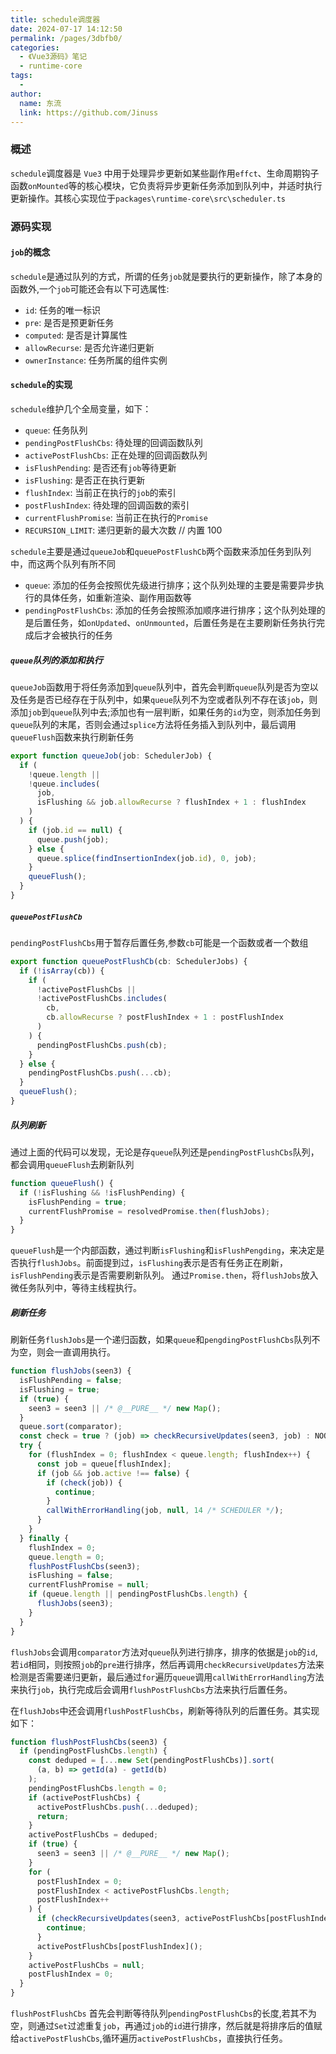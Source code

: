```yaml
---
title: schedule调度器
date: 2024-07-17 14:12:50
permalink: /pages/3dbfb0/
categories:
  - 《Vue3源码》笔记
  - runtime-core
tags:
  -
author:
  name: 东流
  link: https://github.com/Jinuss
---
```


### 概述

`schedule`调度器是 `Vue3` 中用于处理异步更新如某些副作用`effct`、生命周期钩子函数`onMounted`等的核心模块，它负责将异步更新任务添加到队列中，并适时执行更新操作。其核心实现位于`packages\runtime-core\src\scheduler.ts`

### 源码实现

#### `job`的概念

`schedule`是通过队列的方式，所谓的任务`job`就是要执行的更新操作，除了本身的函数外,一个`job`可能还会有以下可选属性:

- `id`: 任务的唯一标识
- `pre`: 是否是预更新任务
- `computed`: 是否是计算属性
- `allowRecurse`: 是否允许递归更新
- `ownerInstance`: 任务所属的组件实例

#### `schedule`的实现

`schedule`维护几个全局变量，如下：

- `queue`: 任务队列
- `pendingPostFlushCbs`: 待处理的回调函数队列
- `activePostFlushCbs`: 正在处理的回调函数队列
- `isFlushPending`: 是否还有`job`等待更新
- `isFlushing`: 是否正在执行更新
- `flushIndex`: 当前正在执行的`job`的索引
- `postFlushIndex`: 待处理的回调函数的索引
- `currentFlushPromise`: 当前正在执行的`Promise`
- `RECURSION_LIMIT`: 递归更新的最大次数 // 内置 100

`schedule`主要是通过`queueJob`和`queuePostFlushCb`两个函数来添加任务到队列中，而这两个队列有所不同

- `queue`: 添加的任务会按照优先级进行排序；这个队列处理的主要是需要异步执行的具体任务，如重新渲染、副作用函数等
- `pendingPostFlushCbs`: 添加的任务会按照添加顺序进行排序；这个队列处理的是后置任务，如`onUpdated`、`onUnmounted`，后置任务是在主要刷新任务执行完成后才会被执行的任务

##### `queue`队列的添加和执行

`queueJob`函数用于将任务添加到`queue`队列中，首先会判断`queue`队列是否为空以及任务是否已经存在于队列中，如果`queue`队列不为空或者队列不存在该`job`，则添加`job`到`queue`队列中去;添加也有一层判断，如果任务的`id`为空，则添加任务到`queue`队列的末尾，否则会通过`splice`方法将任务插入到队列中，最后调用`queueFlush`函数来执行刷新任务

```js
export function queueJob(job: SchedulerJob) {
  if (
    !queue.length ||
    !queue.includes(
      job,
      isFlushing && job.allowRecurse ? flushIndex + 1 : flushIndex
    )
  ) {
    if (job.id == null) {
      queue.push(job);
    } else {
      queue.splice(findInsertionIndex(job.id), 0, job);
    }
    queueFlush();
  }
}
```

##### `queuePostFlushCb`

`pendingPostFlushCbs`用于暂存后置任务,参数`cb`可能是一个函数或者一个数组

```js
export function queuePostFlushCb(cb: SchedulerJobs) {
  if (!isArray(cb)) {
    if (
      !activePostFlushCbs ||
      !activePostFlushCbs.includes(
        cb,
        cb.allowRecurse ? postFlushIndex + 1 : postFlushIndex
      )
    ) {
      pendingPostFlushCbs.push(cb);
    }
  } else {
    pendingPostFlushCbs.push(...cb);
  }
  queueFlush();
}
```

##### 队列刷新

通过上面的代码可以发现，无论是存`queue`队列还是`pendingPostFlushCbs`队列，都会调用`queueFlush`去刷新队列

```js
function queueFlush() {
  if (!isFlushing && !isFlushPending) {
    isFlushPending = true;
    currentFlushPromise = resolvedPromise.then(flushJobs);
  }
}
```

`queueFlush`是一个内部函数，通过判断`isFlushing`和`isFlushPengding`，来决定是否执行`flushJobs`。前面提到过，`isFlushing`表示是否有任务正在刷新，`isFlushPending`表示是否需要刷新队列。
通过`Promise.then`，将`flushJobs`放入微任务队列中，等待主线程执行。

##### 刷新任务

刷新任务`flushJobs`是一个递归函数，如果`queue`和`pengdingPostFlushCbs`队列不为空，则会一直调用执行。

```js
function flushJobs(seen3) {
  isFlushPending = false;
  isFlushing = true;
  if (true) {
    seen3 = seen3 || /* @__PURE__ */ new Map();
  }
  queue.sort(comparator);
  const check = true ? (job) => checkRecursiveUpdates(seen3, job) : NOOP3;
  try {
    for (flushIndex = 0; flushIndex < queue.length; flushIndex++) {
      const job = queue[flushIndex];
      if (job && job.active !== false) {
        if (check(job)) {
          continue;
        }
        callWithErrorHandling(job, null, 14 /* SCHEDULER */);
      }
    }
  } finally {
    flushIndex = 0;
    queue.length = 0;
    flushPostFlushCbs(seen3);
    isFlushing = false;
    currentFlushPromise = null;
    if (queue.length || pendingPostFlushCbs.length) {
      flushJobs(seen3);
    }
  }
}
```

`flushJobs`会调用`comparator`方法对`queue`队列进行排序，排序的依据是`job`的`id`,若`id`相同，则按照`job`的`pre`进行排序，然后再调用`checkRecursiveUpdates`方法来检测是否需要递归更新，最后通过`for`遍历`queue`调用`callWithErrorHandling`方法来执行`job`，执行完成后会调用`flushPostFlushCbs`方法来执行后置任务。

在`flushJobs`中还会调用`flushPostFlushCbs`，刷新等待队列的后置任务。其实现如下：

```js
function flushPostFlushCbs(seen3) {
  if (pendingPostFlushCbs.length) {
    const deduped = [...new Set(pendingPostFlushCbs)].sort(
      (a, b) => getId(a) - getId(b)
    );
    pendingPostFlushCbs.length = 0;
    if (activePostFlushCbs) {
      activePostFlushCbs.push(...deduped);
      return;
    }
    activePostFlushCbs = deduped;
    if (true) {
      seen3 = seen3 || /* @__PURE__ */ new Map();
    }
    for (
      postFlushIndex = 0;
      postFlushIndex < activePostFlushCbs.length;
      postFlushIndex++
    ) {
      if (checkRecursiveUpdates(seen3, activePostFlushCbs[postFlushIndex])) {
        continue;
      }
      activePostFlushCbs[postFlushIndex]();
    }
    activePostFlushCbs = null;
    postFlushIndex = 0;
  }
}
```

`flushPostFlushCbs` 首先会判断等待队列`pendingPostFlushCbs`的长度,若其不为空，则通过`Set`过滤重复`job`，再通过`job`的`id`进行排序，然后就是将排序后的值赋给`activePostFlushCbs`,循环遍历`activePostFlushCbs`，直接执行任务。

